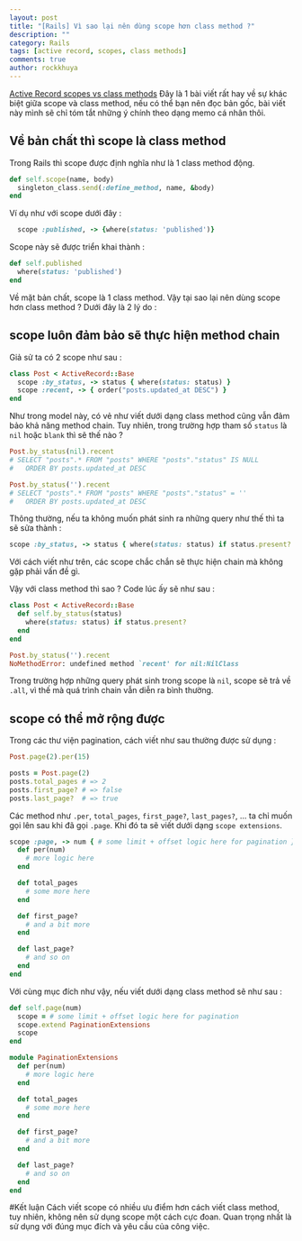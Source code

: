 ```yaml
---
layout: post
title: "[Rails] Vì sao lại nên dùng scope hơn class method ?"
description: ""
category: Rails
tags: [active record, scopes, class methods]
comments: true
author: rockkhuya
---
```


[Active Record scopes vs class methods](http://blog.plataformatec.com.br/2013/02/active-record-scopes-vs-class-methods/)
Đây là 1 bài viết rất hay về sự khác biệt giữa scope và class method, nếu có thể bạn nên đọc bản gốc, bài viết này mình sẽ chỉ tóm tắt những ý chính theo dạng memo cá nhân thôi.

<!-- more -->

## Về bản chất thì scope là class method
Trong Rails thì scope được định nghĩa như là 1 class method động.

```ruby
def self.scope(name, body)
  singleton_class.send(:define_method, name, &body)
end
```

Ví dụ như với scope dưới đây :

```ruby
  scope :published, -> {where(status: 'published')}
```

Scope này sẽ được triển khai thành :

```ruby
def self.published
  where(status: 'published')
end
```

Về mặt bản chất, scope là 1 class method. Vậy tại sao lại nên dùng scope hơn class method ? Dưới đây là 2 lý do :

## scope luôn đảm bảo sẽ thực hiện method chain
Giả sử ta có 2 scope như sau :

```ruby
class Post < ActiveRecord::Base
  scope :by_status, -> status { where(status: status) }
  scope :recent, -> { order("posts.updated_at DESC") }
end
```

Như trong model này, có vẻ như viết dưới dạng class method cũng vẫn đảm bảo khả năng method chain.  Tuy nhiên, trong trường hợp tham số `status` là `nil` hoặc `blank` thì sẽ thế nào ?

```ruby
Post.by_status(nil).recent
# SELECT "posts".* FROM "posts" WHERE "posts"."status" IS NULL
#   ORDER BY posts.updated_at DESC

Post.by_status('').recent
# SELECT "posts".* FROM "posts" WHERE "posts"."status" = ''
#   ORDER BY posts.updated_at DESC
```

Thông thường, nếu ta không muốn phát sinh ra những query như thế thì ta sẽ sửa thành :

```ruby
scope :by_status, -> status { where(status: status) if status.present? }
```

Với cách viết như trên, các scope chắc chắn sẽ thực hiện chain mà không gặp phải vấn đề gì.

Vậy với class method thì sao ? Code lúc ấy sẽ như sau :

```ruby
class Post < ActiveRecord::Base
  def self.by_status(status)
    where(status: status) if status.present?
  end
end

Post.by_status('').recent
NoMethodError: undefined method `recent' for nil:NilClass
```

Trong trường hợp những query phát sinh trong scope là `nil`, scope sẽ trả về `.all`, vì thế mà quá trình chain vẫn diễn ra bình thường.

## scope có thể mở rộng được
Trong các thư viện pagination, cách viết như sau thường được sử dụng :

```ruby
Post.page(2).per(15)

posts = Post.page(2)
posts.total_pages # => 2
posts.first_page? # => false
posts.last_page?  # => true
```

Các method như `.per`, `total_pages`, `first_page?`, `last_pages?`, ... ta chỉ muốn gọi lên sau khi đã gọi `.page`. Khi đó ta sẽ viết dưới dạng `scope extensions`.

```ruby
scope :page, -> num { # some limit + offset logic here for pagination } do
  def per(num)
    # more logic here
  end

  def total_pages
    # some more here
  end

  def first_page?
    # and a bit more
  end

  def last_page?
    # and so on
  end
end
```

Với cùng mục đích như vậy, nếu viết dưới dạng class method sẽ như sau :

```ruby
def self.page(num)
  scope = # some limit + offset logic here for pagination
  scope.extend PaginationExtensions
  scope
end

module PaginationExtensions
  def per(num)
    # more logic here
  end

  def total_pages
    # some more here
  end

  def first_page?
    # and a bit more
  end

  def last_page?
    # and so on
  end
end
```

#Kết luận
Cách viết scope có nhiều ưu điểm hơn cách viết class method, tuy nhiên, không nên sử dụng scope một cách cực đoan. Quan trọng nhất là sử dụng với đúng mục đích và yêu cầu của công việc.

